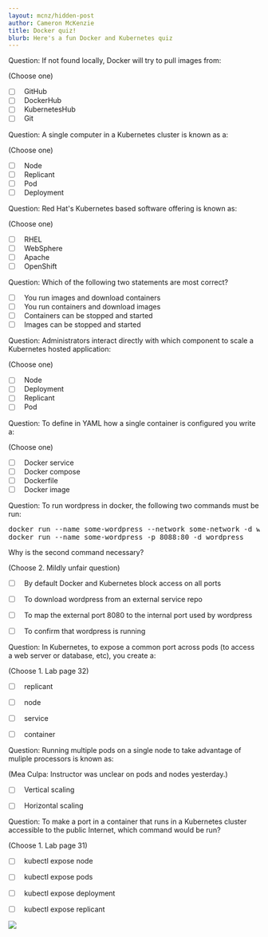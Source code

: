 ```yaml
---
layout: mcnz/hidden-post
author: Cameron McKenzie
title: Docker quiz!
blurb: Here's a fun Docker and Kubernetes quiz
---
```


Question: If not found locally, Docker will try to pull images from:

(Choose one)

- [ ] &nbsp;  GitHub
- [ ] &nbsp;  DockerHub
- [ ] &nbsp;  KubernetesHub
- [ ] &nbsp;  Git

Question: A single computer in a Kubernetes cluster is known as a:

(Choose one)

- [ ] &nbsp;  Node
- [ ] &nbsp;  Replicant
- [ ] &nbsp;  Pod
- [ ] &nbsp;  Deployment

Question: Red Hat's Kubernetes based software offering is known as:

(Choose one)

- [ ] &nbsp;  RHEL
- [ ] &nbsp;  WebSphere
- [ ] &nbsp;  Apache
- [ ] &nbsp;  OpenShift

Question: Which of the following two statements are most correct?

- [ ] &nbsp;  You run images and download containers
- [ ] &nbsp;  You run containers and download images
- [ ] &nbsp;  Containers can be stopped and started
- [ ] &nbsp;  Images can be stopped and started

Question: Administrators interact directly with which component to scale a Kubernetes hosted application:

(Choose one)

- [ ] &nbsp;  Node
- [ ] &nbsp;  Deployment
- [ ] &nbsp;  Replicant
- [ ] &nbsp;  Pod

Question: To define in YAML how a single container is configured you write a:

(Choose one)

- [ ] &nbsp;  Docker service
- [ ] &nbsp;  Docker compose
- [ ] &nbsp;  Dockerfile
- [ ] &nbsp;  Docker image

Question: To run wordpress in docker, the following two commands must be run:
<pre>
docker run --name some-wordpress --network some-network -d wordpress
docker run --name some-wordpress -p 8088:80 -d wordpress
</pre>
Why is the second command necessary? 

(Choose 2. Mildly unfair question)

- [ ] &nbsp;  By default Docker and Kubernetes block access on all ports
- [ ] &nbsp;  To download wordpress from an external service repo
- [ ] &nbsp;  To map the external port 8080 to the internal port used by wordpress
- [ ] &nbsp;  To confirm that wordpress is running


Question: In Kubernetes, to expose a common port across pods (to access a web server or database, etc), you create a:

(Choose 1. Lab page 32)
- [ ] &nbsp;  replicant
- [ ] &nbsp;  node
- [ ] &nbsp;  service
- [ ] &nbsp;  container


Question: Running multiple pods on a single node to take advantage of muliple processors is known as: 

(Mea Culpa: Instructor was unclear on pods and nodes yesterday.)

- [ ] &nbsp;  Vertical scaling
- [ ] &nbsp;  Horizontal scaling
  

Question: To make a port in a container that runs in a Kubernetes cluster accessible to the public Internet, which command would be run?

(Choose 1. Lab page 31)


- [ ] &nbsp;  kubectl expose node
- [ ] &nbsp;  kubectl expose pods
- [ ] &nbsp;  kubectl expose deployment
- [ ] &nbsp;  kubectl expose replicant


<img src="https://miro.medium.com/max/700/1*CdyUtG-8CfGu2oFC5s0KwA.png" class="img-fluid"/>

